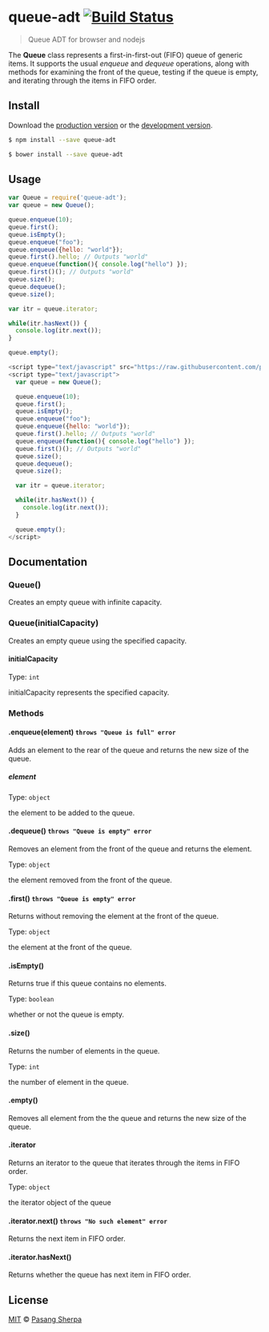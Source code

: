 # queue-adt [![Build Status](https://travis-ci.org/pasangsherpa/queue-adt.svg?branch=master)](https://travis-ci.org/pasangsherpa/queue-adt)

> Queue ADT for browser and nodejs

The **Queue** class represents a first-in-first-out (FIFO) queue of generic items. It supports the usual *enqueue* and *dequeue* operations, along with methods for examining the front of the queue, testing if the queue is empty, and iterating through the items in FIFO order.


## Install

Download the [production version][min] or the [development version][max].

[min]: https://raw.githubusercontent.com/pasangsherpa/queue-adt/master/dist/queue-adt.min.js
[max]: https://raw.githubusercontent.com/pasangsherpa/queue-adt/master/dist/queue-adt.js

```sh
$ npm install --save queue-adt
```

```sh
$ bower install --save queue-adt
```


## Usage

```js
var Queue = require('queue-adt');
var queue = new Queue();

queue.enqueue(10);
queue.first();
queue.isEmpty();
queue.enqueue("foo");
queue.enqueue({hello: "world"});
queue.first().hello; // Outputs "world"
queue.enqueue(function(){ console.log("hello") });
queue.first()(); // Outputs "world"
queue.size();
queue.dequeue();
queue.size();

var itr = queue.iterator;

while(itr.hasNext()) {
  console.log(itr.next());
}

queue.empty();

```
```js
<script type="text/javascript" src="https://raw.githubusercontent.com/pasangsherpa/queue-adt/master/dist/queue-adt.min.js"></script>
<script type="text/javascript"> 
  var queue = new Queue();

  queue.enqueue(10);
  queue.first();
  queue.isEmpty();
  queue.enqueue("foo");
  queue.enqueue({hello: "world"});
  queue.first().hello; // Outputs "world"
  queue.enqueue(function(){ console.log("hello") });
  queue.first()(); // Outputs "world"
  queue.size();
  queue.dequeue();
  queue.size();

  var itr = queue.iterator;

  while(itr.hasNext()) {
    console.log(itr.next());
  }

  queue.empty();
</script>
```


## Documentation

### Queue()

Creates an empty queue with infinite capacity.

### Queue(initialCapacity)

Creates an empty queue using the specified capacity.

#### initialCapacity

Type: `int`

initialCapacity represents the specified capacity.


### Methods

#### .enqueue(element) `throws "Queue is full" error`

Adds an element to the rear of the queue and returns the new size of the queue.

##### element

Type: `object`

the element to be added to the queue.

#### .dequeue() `throws "Queue is empty" error` 

Removes an element from the front of the queue and returns the element.

Type: `object`

the element removed from the front of the queue.

#### .first() `throws "Queue is empty" error` 

Returns without removing the element at the front of the queue.

Type: `object`

the element at the front of the queue.

#### .isEmpty()

Returns true if this queue contains no elements.

Type: `boolean`

whether or not the queue is empty.

#### .size()

Returns the number of elements in the queue.

Type: `int`

the number of element in the queue.

#### .empty() 

Removes all element from the the queue and returns the new size of the queue.

#### .iterator

Returns an iterator to the queue that iterates through the items in FIFO order.

Type: `object`

the iterator object of the queue

#### .iterator.next() `throws "No such element" error` 

Returns the next item in FIFO order.

#### .iterator.hasNext()

Returns whether the queue has next item in FIFO order.


## License

[MIT](http://opensource.org/licenses/MIT) © [Pasang Sherpa](https://github.com/pasangsherpa)
